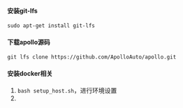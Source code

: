 #### 安装git-lfs

`sudo apt-get install git-lfs `

#### 下载apollo源码

`git lfs clone https://github.com/ApolloAuto/apollo.git`

#### 安装docker相关

1. `bash setup_host.sh`，进行环境设置
2. 



